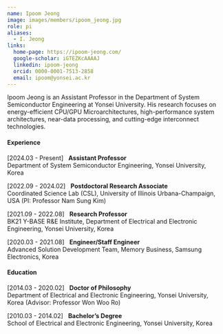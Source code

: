 ```yaml
---
name: Ipoom Jeong
image: images/members/ipoom_jeong.jpg
role: pi
aliases:
  - I. Jeong
links:
  home-page: https://ipoom-jeong.com/
  google-scholar: iGTEZKcAAAAJ
  linkedin: ipoom-jeong
  orcid: 0000-0001-7513-2858
  email: ipoom@yonsei.ac.kr
---
```


Ipoom Jeong is an Assistant Professor in the Department of System Semiconductor Engineering at Yonsei University. His research focuses on energy-efficient CPU/GPU Microarchitectures, high-performance system architectures, near-data processing, and cutting-edge interconnect technologies.

<!--
He earned his Ph.D. degree from the Department of Electrical and Electronic Engineering at Yonsei University in 2020. His research expertise encompasses roles such as a Hardware Engineer in the Memory Business division at Samsung Electronics (2020-2021), a Research Professor in the School of Electrical and Electronic Engineering at Yonsei University (2021-2022), and a Postdoctoral Research Associate at the University of Illinois Urbana-Champaign (2022-2024).
-->

#### **Experience**

[2024.03 - Present] &nbsp; **Assistant Professor**<br>
Department of System Semiconductor Engineering, Yonsei University, Korea

[2022.09 - 2024.02] &nbsp; **Postdoctoral Research Associate**<br>
Coordinated Science Lab (CSL), University of Illinois Urbana-Champaign, USA (PI: Professor Nam Sung Kim)

[2021.09 - 2022.08] &nbsp; **Research Professor**<br>
BK21 Y-BASE R&E Institute, Department of Electrical and Electronic Engineering, Yonsei University, Korea

[2020.03 - 2021.08] &nbsp; **Engineer/Staff Engineer**<br>
Advanced Solution Development Team, Memory Business, Samsung Electronics, Korea

#### **Education**

[2014.03 - 2020.02] &nbsp; **Doctor of Philosophy**<br>
Department of Electrical and Electronic Engineering, Yonsei University, Korea (Advisor: Professor Won Woo Ro)

[2010.03 - 2014.02] &nbsp; **Bachelor’s Degree**<br>
School of Electrical and Electronic Engineering, Yonsei University, Korea
